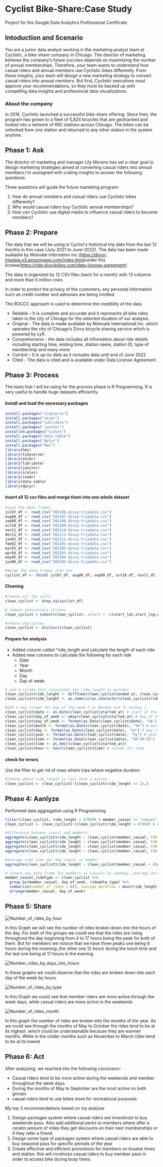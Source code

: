 # Cyclist Bike-Share:Case Study
Project for the Google Data Analytics Professional Certificate

## Intoduction and Scenario
You are a junior data analyst working in the marketing analyst team at Cyclistic, a bike-share company in Chicago. The director of marketing believes the company’s future success depends on maximizing the number of annual memberships. Therefore, your team wants to understand how casual riders and annual members use Cyclistic bikes differently. From these insights, your team will design a new marketing strategy to convert casual riders into annual members. But first, Cyclistic executives must approve your recommendations, so they must be backed up with compelling data insights and professional data visualizations.

### About the company
 In 2016, Cyclistic launched a successful bike-share offering. Since then, the program has grown to a fleet of 5,824 bicycles that are geotracked and locked into a network of 692 stations across Chicago. The bikes can be unlocked from one station and returned to any other station in the system anytime.

## Phase 1: Ask

The director of marketing and manager Lily Moreno has set a clear goal to design marketing strategies aimed at converting casual riders into annual members.I'm assisgned with crating insights to answer the following questions:

Three questions will guide the future marketing program:
1. How do annual members and casual riders use Cyclistic bikes differently?
2. Why would casual riders buy Cyclistic annual memberships?
3. How can Cyclistic use digital media to influence casual riders to become members?

## Phase 2: Prepare
The data that we will be using is Cyclist's historical trip data from the last 12 months in this case (July-2021 to June-2022). The data has been made available by Motivate Internation Inc.(https://divvy-tripdata.s3.amazonaws.com/index.html)under this licnese(https://ride.divvybikes.com/data-license-agreement)

The data is organized by 12 CSV files (each for a month) with 13 columns and more than 5 million rows

In order to protect the privacy of the customers, any personal information such as credit number and adresses are being omitted. 

The ROCCC approach is used to determine the crediblity of the data
* Reliable – It is complete and accurate and it represents all bike rides taken in the city of Chicago for the selected duration of our analysis.
* Original - The data is made available by Motivate International Inc. which operates the city of Chicago’s Divvy bicycle sharing service which is powered by Lyft.
* Comprehensive - the data includes all information about ride details including starting time, ending time, station name, station ID, type of membership and many more.
* Current – It is up-to-date as it includes data until end of June 2022
* Cited - The data is cited and is available under Data License Agreement.

## Phase 3: Process
The tools that I will be using for the process phase is R Programming. R is very useful to handle huge datasets efficiently.

#### Install and load the necessary packages
```r
install.packages("tidyverse")
install.packages("skimr")
install.packages("lubridate")
install.packages("janitor")
installed.packages("scales")
install.packages("data.table")
install.packages("dplyr")
install.packages("hms")
library(hms)
library(tidyverse)
library(skimr)
library(lubridate)
library(janitor)
library(scales)
library(readr)
library(data.table)
library(dplyr)
```
#### insert all 12 csv files and merge them into one whole dataset
```r
#load the data frames
jul07_df <- read_csv("202106-divvy-tripdata.csv")
aug08_df <- read_csv("202107-divvy-tripdata.csv")
sep09_df <- read_csv("202108-divvy-tripdata.csv")
oct10_df <- read_csv("202109-divvy-tripdata.csv")
nov11_df <- read_csv("202110-divvy-tripdata.csv")
dec12_df <- read_csv("202111-divvy-tripdata.csv")
jan01_df <- read_csv("202112-divvy-tripdata.csv")
feb02_df <- read_csv("202201-divvy-tripdata.csv")
mar03_df <- read_csv("202202-divvy-tripdata.csv")
apr04_df <- read_csv("202203-divvy-tripdata.csv")
may05_df <- read_csv("202204-divvy-tripdata.csv")
jun06_df <- read_csv("202205-divvy-tripdata.csv")

#merge the data frames into one
cyclist_df <- rbind( jul07_df, aug08_df, sep09_df, oct10_df, nov11_df, dec12_df, jan01_df, feb02_df, mar03_df, apr04_df, may05_df, jun06_df)

```
#### Cleaning 
```r
#remove all the nulls
clean_cyclist <- drop_na(cyclist_df)

# remove unnecessary columns  
clean_cyclist = subset(clean_cyclist, select = -c(start_lat,start_lng,end_lat, end_lng))

#remove duplicates 
clean_cyclist <- distinct(clean_cyclist)
```
#### Prepare for analysis
* Added column called "ride_length and calculate the length of each ride 
* Added new columns to calculate the following for each ride
  * Date
  * Year
  * Month
  * Day
  * Day of week
```r
# add a column that calculates the ride length in minutes  
clean_cyclist$ride_lenght <- difftime(clean_cyclist$ended_at, clean_cyclist$started_at, units = "mins")
clean_cyclist$ride_lenght <- as.numeric(as.character(clean_cyclist$ride_lenght))

#add a new column for day of the week ( 1= Monday and 7= Sunday )
clean_cyclist$date <- as.Date(clean_cyclist$started_at) # start of the day 
clean_cyclist$day_of_week <- wday(clean_cyclist$started_at) # day of the week
clean_cyclist$day_of_week <- format(as.Date(clean_cyclist$date), "%A") # day of the week column 
clean_cyclist$month <- format(as.Date(clean_cyclist$date), "%m") # month column 
clean_cyclist$day <- format(as.Date(clean_cyclist$date), "%d") # day column 
clean_cyclist$year <- format(as.Date(clean_cyclist$date), "%y") # year column 
clean_cyclist$time <- format(as.Date(clean_cyclist$date), "%H:%M:%S")
clean_cyclist$time <- as_hms((clean_cyclist$started_at))
clean_cyclist$hour <- hour(clean_cyclist$time) # column for time
```
#### check for errors 
Use the filter to get rid of rows where trips where negative duration 
```r
#remove where ride_length is less than a minute
clean_cyclist <- clean_cyclist[!(clean_cyclist$ride_lenght <= 1),]
```
## Phase 4: Aanlyze

Performed data aggregation using R Programming
```r
filter(clean_cyclist, ride_lenght > 870000 & member_casual == "casual")
clean_cyclist <- clean_cyclist[!(clean_cyclist$ride_lenght > 870000 & clean_cyclist$member_casual =="casual"),]

#difference between casual and members 
aggregate(clean_cyclist$ride_lenght ~ clean_cyclist$member_casual, FUN = mean)
aggregate(clean_cyclist$ride_lenght ~ clean_cyclist$member_casual, FUN = median)
aggregate(clean_cyclist$ride_lenght ~ clean_cyclist$member_casual, FUN = max)
aggregate(clean_cyclist$ride_lenght ~ clean_cyclist$member_casual, FUN = min)

#average ride time per day casual vs member 
aggregate(clean_cyclist$ride_lenght ~ clean_cyclist$member_casual + clean_cyclist$day_of_week, FUN = mean)

# create new data frame for members vs casuals by weekday ,average duration, numbers of rides and ride type
member_casual_ridetype <- clean_cyclist %>%
  group_by(member_casual, day_of_week, rideable_type) %>%
  summarise(number_of_rides = n(), average_duration = mean(ride_lenght)) %>%
  arrange(member_casual, day_of_week)

```
## Phase 5: Share
![Number_of_rides_by_hour](https://user-images.githubusercontent.com/108597401/177033124-f1bd038b-1e1f-40dd-a81f-7f3635f601e0.png)

In this Graph we will see the number of rides broken down into the hours of the day. For both of the groups we could see that the rides are rising throughout the day beginning from 4 to 17 hours being the peak for both of them. But for members we notoce that we have three peaks one being 8 hours during the moening ,the other one  12 hours during the lunch time and the last one being at 17 hours in the evening. 

![Number_rides_by_days_into_hours](https://user-images.githubusercontent.com/108597401/177031731-0d425387-aca1-4d8e-a5e1-525aa5908944.png)

In these graphs we could observe that the rides are broken down into each day of the week by hours.

![Number_of_rides_by_type](https://user-images.githubusercontent.com/108597401/177031938-715ece9d-441a-4809-8065-5307e4e9ea5b.png)

In this Graph we could see that member riders are more active through the week days, while casual riders are more active in the weekends

![Number_of_rides_month](https://user-images.githubusercontent.com/108597401/177032549-03ce65b4-b57f-46ad-80f2-013ef7d49946.png)

In this graph the number of rides are broken into the months of the year. As we could see through the months of May to October the rides tend to be at its highest. which could be understanable because they are warmer months. While in the colder months such as November to March rides tend to be at its lowest

## Phase 6: Act
After analyzing, we reached into the following conclusion:
* Casual riders tend to be more active during the weekends and member throughout the week days.
* During the months of May to Septmber are the most active on both groups
* casual riders tend to use bikes more for recreational purposes

My top 3 recommendations based on my analysis 
1. Design packages system where casual riders are incentivize to buy weekends pass. Also add additional perks to members where after a ceratin amount of miles they get discounts on their next memberships or if they refer a friend.
2. Design some type of packages system where casual riders are able to buy seasonal pass for specific periods of the year
3. Create effective and efficient promotions for members on busiest times and station. this will incetivize casual riders to buy member pass in order to access bike during busy times.


